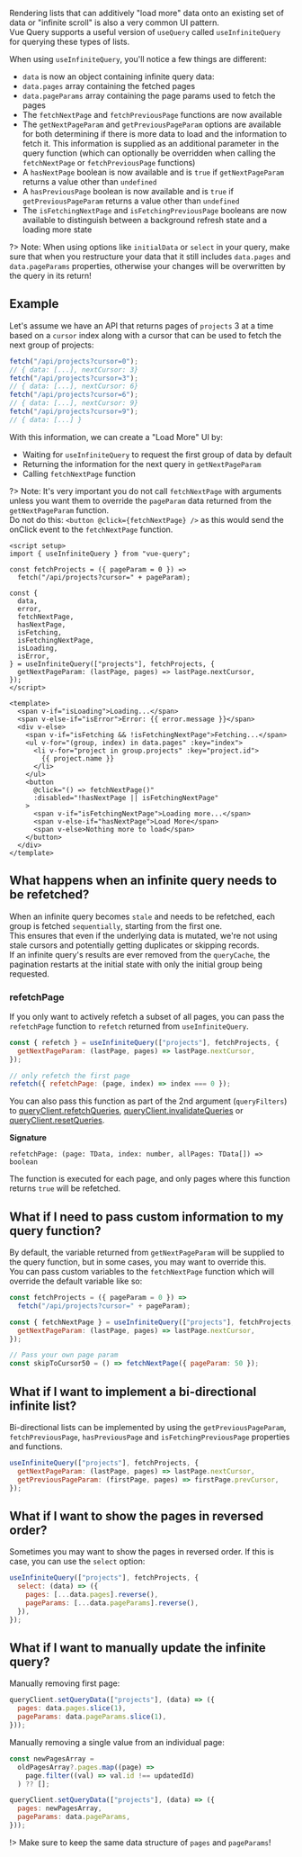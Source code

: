 Rendering lists that can additively "load more" data onto an existing set of data or "infinite scroll" is also a very common UI pattern.  
Vue Query supports a useful version of `useQuery` called `useInfiniteQuery` for querying these types of lists.

When using `useInfiniteQuery`, you'll notice a few things are different:

- `data` is now an object containing infinite query data:
- `data.pages` array containing the fetched pages
- `data.pageParams` array containing the page params used to fetch the pages
- The `fetchNextPage` and `fetchPreviousPage` functions are now available
- The `getNextPageParam` and `getPreviousPageParam` options are available for both determining if there is more data to load and the information to fetch it. This information is supplied as an additional parameter in the query function (which can optionally be overridden when calling the `fetchNextPage` or `fetchPreviousPage` functions)
- A `hasNextPage` boolean is now available and is `true` if `getNextPageParam` returns a value other than `undefined`
- A `hasPreviousPage` boolean is now available and is `true` if `getPreviousPageParam` returns a value other than `undefined`
- The `isFetchingNextPage` and `isFetchingPreviousPage` booleans are now available to distinguish between a background refresh state and a loading more state

?> Note: When using options like `initialData` or `select` in your query, make sure that when you restructure your data that it still includes `data.pages` and `data.pageParams` properties, otherwise your changes will be overwritten by the query in its return!

## Example

Let's assume we have an API that returns pages of `projects` 3 at a time based on a `cursor` index along with a cursor that can be used to fetch the next group of projects:

```js
fetch("/api/projects?cursor=0");
// { data: [...], nextCursor: 3}
fetch("/api/projects?cursor=3");
// { data: [...], nextCursor: 6}
fetch("/api/projects?cursor=6");
// { data: [...], nextCursor: 9}
fetch("/api/projects?cursor=9");
// { data: [...] }
```

With this information, we can create a "Load More" UI by:

- Waiting for `useInfiniteQuery` to request the first group of data by default
- Returning the information for the next query in `getNextPageParam`
- Calling `fetchNextPage` function

?> Note: It's very important you do not call `fetchNextPage` with arguments unless you want them to override the `pageParam` data returned from the `getNextPageParam` function.  
Do not do this: `<button @click={fetchNextPage} />` as this would send the onClick event to the `fetchNextPage` function.

```vue
<script setup>
import { useInfiniteQuery } from "vue-query";

const fetchProjects = ({ pageParam = 0 }) =>
  fetch("/api/projects?cursor=" + pageParam);

const {
  data,
  error,
  fetchNextPage,
  hasNextPage,
  isFetching,
  isFetchingNextPage,
  isLoading,
  isError,
} = useInfiniteQuery(["projects"], fetchProjects, {
  getNextPageParam: (lastPage, pages) => lastPage.nextCursor,
});
</script>

<template>
  <span v-if="isLoading">Loading...</span>
  <span v-else-if="isError">Error: {{ error.message }}</span>
  <div v-else>
    <span v-if="isFetching && !isFetchingNextPage">Fetching...</span>
    <ul v-for="(group, index) in data.pages" :key="index">
      <li v-for="project in group.projects" :key="project.id">
        {{ project.name }}
      </li>
    </ul>
    <button
      @click="() => fetchNextPage()"
      :disabled="!hasNextPage || isFetchingNextPage"
    >
      <span v-if="isFetchingNextPage">Loading more...</span>
      <span v-else-if="hasNextPage">Load More</span>
      <span v-else>Nothing more to load</span>
    </button>
  </div>
</template>
```

## What happens when an infinite query needs to be refetched?

When an infinite query becomes `stale` and needs to be refetched, each group is fetched `sequentially`, starting from the first one.  
This ensures that even if the underlying data is mutated, we're not using stale cursors and potentially getting duplicates or skipping records.  
If an infinite query's results are ever removed from the `queryCache`, the pagination restarts at the initial state with only the initial group being requested.

### refetchPage

If you only want to actively refetch a subset of all pages, you can pass the `refetchPage` function to `refetch` returned from `useInfiniteQuery`.

```js
const { refetch } = useInfiniteQuery(["projects"], fetchProjects, {
  getNextPageParam: (lastPage, pages) => lastPage.nextCursor,
});

// only refetch the first page
refetch({ refetchPage: (page, index) => index === 0 });
```

You can also pass this function as part of the 2nd argument (`queryFilters`) to [queryClient.refetchQueries](https://react-query.tanstack.com/reference/QueryClient#queryclientrefetchqueries), [queryClient.invalidateQueries](https://react-query.tanstack.com/reference/QueryClient#queryclientinvalidatequeries) or [queryClient.resetQueries](https://react-query.tanstack.com/reference/QueryClient#queryclientresetqueries).

**Signature**

`refetchPage: (page: TData, index: number, allPages: TData[]) => boolean`

The function is executed for each page, and only pages where this function returns `true` will be refetched.

## What if I need to pass custom information to my query function?

By default, the variable returned from `getNextPageParam` will be supplied to the query function, but in some cases, you may want to override this.  
You can pass custom variables to the `fetchNextPage` function which will override the default variable like so:

```js
const fetchProjects = ({ pageParam = 0 }) =>
  fetch("/api/projects?cursor=" + pageParam);

const { fetchNextPage } = useInfiniteQuery(["projects"], fetchProjects, {
  getNextPageParam: (lastPage, pages) => lastPage.nextCursor,
});

// Pass your own page param
const skipToCursor50 = () => fetchNextPage({ pageParam: 50 });
```

## What if I want to implement a bi-directional infinite list?

Bi-directional lists can be implemented by using the `getPreviousPageParam`, `fetchPreviousPage`, `hasPreviousPage` and `isFetchingPreviousPage` properties and functions.

```js
useInfiniteQuery(["projects"], fetchProjects, {
  getNextPageParam: (lastPage, pages) => lastPage.nextCursor,
  getPreviousPageParam: (firstPage, pages) => firstPage.prevCursor,
});
```

## What if I want to show the pages in reversed order?

Sometimes you may want to show the pages in reversed order. If this is case, you can use the `select` option:

```js
useInfiniteQuery(["projects"], fetchProjects, {
  select: (data) => ({
    pages: [...data.pages].reverse(),
    pageParams: [...data.pageParams].reverse(),
  }),
});
```

## What if I want to manually update the infinite query?

Manually removing first page:

```js
queryClient.setQueryData(["projects"], (data) => ({
  pages: data.pages.slice(1),
  pageParams: data.pageParams.slice(1),
}));
```

Manually removing a single value from an individual page:

```js
const newPagesArray =
  oldPagesArray?.pages.map((page) =>
    page.filter((val) => val.id !== updatedId)
  ) ?? [];

queryClient.setQueryData(["projects"], (data) => ({
  pages: newPagesArray,
  pageParams: data.pageParams,
}));
```

!> Make sure to keep the same data structure of `pages` and `pageParams`!
